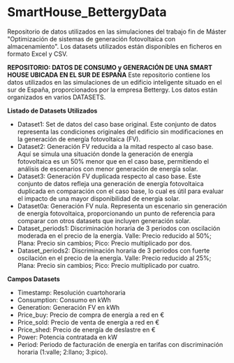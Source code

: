 # SmartHouse_BettergyData
Repositorio de datos utilizados en las simulaciones del trabajo fin de Máster "Optimización de sistemas de generación fotovoltaica con almacenamiento". Los datasets utilizados están disponibles en ficheros en formato Excel y CSV.

**REPOSITORIO: DATOS DE CONSUMO y GENERACIÓN DE UNA SMART HOUSE UBICADA EN EL SUR DE ESPAÑA**
Este repositorio contiene los datos utilizados en las simulaciones de un edificio inteligente situado en el sur de España, proporcionados por la empresa Bettergy. Los datos están organizados en varios DATASETS.

**Listado de Datasets Utilizados**
- Dataset1: Set de datos del caso base original. Este conjunto de datos representa las condiciones originales del edificio sin modificaciones en la generación de energía fotovoltaica (FV).
- Dataset2: Generación FV reducida a la mitad respecto al caso base. Aquí se simula una situación donde la generación de energía fotovoltaica es un 50% menor que en el caso base, permitiendo el análisis de escenarios con menor generación de energía solar.
- Dataset3: Generación FV duplicada respecto al caso base. Este conjunto de datos refleja una generación de energía fotovoltaica duplicada en comparación con el caso base, lo cual es útil para evaluar el impacto de una mayor disponibilidad de energía solar.
- Dataset0a: Generación FV nula. Representa un escenario sin generación de energía fotovoltaica, proporcionando un punto de referencia para comparar con otros datasets que incluyen generación solar.
- Dataset_periods1: Discriminación horaria de 3 periodos con oscilación moderada en el precio de la energía. Valle: Precio reducido al 50%; Plana: Precio sin cambios; Pico: Precio multiplicado por dos.
- Dataset_periods2: Discriminación horaria de 3 periodos con fuerte oscilación en el precio de la energía. Valle: Precio reducido al 25%; Plana: Precio sin cambios; Pico: Precio multiplicado por cuatro.

**Campos Datasets**
-	Timestamp: Resolución cuartohoraria
-	Consumption: Consumo en kWh
-	Generation: Generación FV en kWh
-	Price_buy: Precio de compra de energía a red en €
-	Price_sold: Precio de venta de energía a red en €
-	Price_shed: Precio de energía de deslastre en €
-	Power: Potencia contratada en kW
-	Period: Periodo de facturación de energía en tarifas con discriminación horaria (1:valle; 2:llano; 3:pico).
